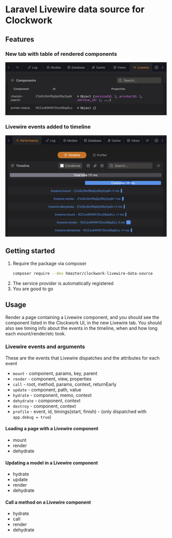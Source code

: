 # Laravel Livewire data source for Clockwork

## Features

### New tab with table of rendered components
<img alt="component list" src="docs/component-list.png" width="600"/>

### Livewire events added to timeline
<img alt="timeline" src="docs/timeline.png" width="600"/>

## Getting started

1. Require the package via composer
    ```bash
    composer require --dev hmazter/clockwork-livewire-data-source
    ```
2. The service provider is automatically registered
3. You are good to go

## Usage
Render a page containing a Livewire component, and you should see the component listed in the Clockwork UI, in the new Livewire tab.
You should also see timing info about the events in the timeline, when and how long each mount/render/etc took.

### Livewire events and arguments

These are the events that Livewire dispatches and the attributes for each event

- `mount` - component, params, key, parent
- `render` - component, view, properties
- `call` - root, method, params, context, returnEarly
- `update` - component, path, value
- `hydrate` - component, memo, context
- `dehydrate` - component, context
- `destroy` - component, context
- `profile` - event, id, timings(start, finish) - (only dispatched with `app.debug = true`)

#### Loading a page with a Livewire component
- mount
- render
- dehydrate

#### Updating a model in a Livewire component
- hydrate
- update
- render
- dehydrate

#### Call a method on a Livewire component
- hydrate
- call
- render
- dehydrate